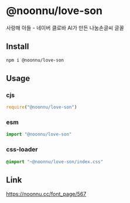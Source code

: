 # @noonnu/love-son
사랑해 아들 - 네이버 클로바 AI가 만든 나눔손글씨 글꼴

## Install
```sh
npm i @noonnu/love-son
```
## Usage
### cjs
```js
require("@noonnu/love-son")
```
### esm
```js
import "@noonnu/love-son"
```
### css-loader
```css
@import "~@noonnu/love-son/index.css"
```

## Link
https://noonnu.cc/font_page/567